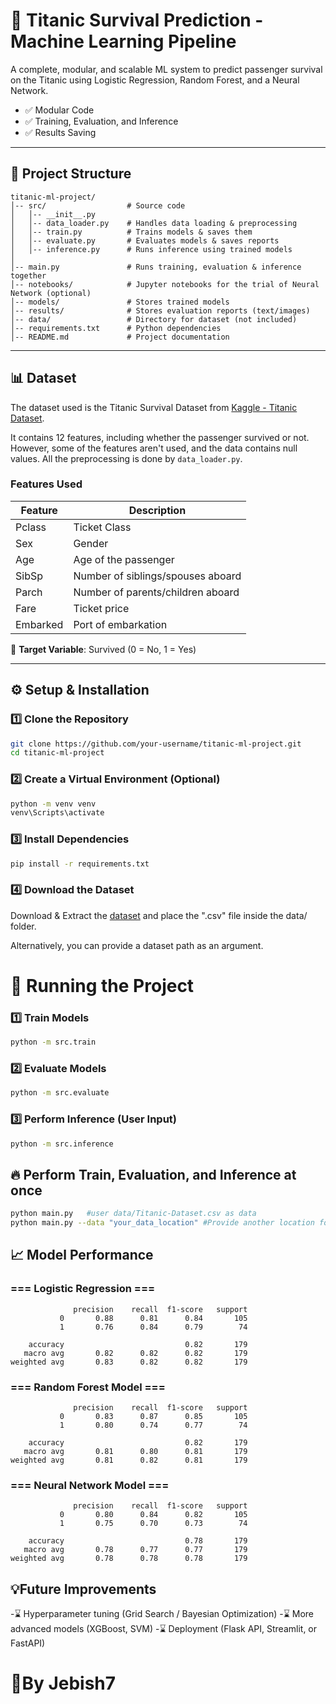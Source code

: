 # 🚀 Titanic Survival Prediction - Machine Learning Pipeline

A complete, modular, and scalable ML system to predict passenger survival on the Titanic using Logistic Regression, Random Forest, and a Neural Network.

- ✅ Modular Code
- ✅ Training, Evaluation, and Inference
- ✅ Results Saving

---

## 📂 Project Structure

```
titanic-ml-project/
│-- src/                  # Source code
│   │-- __init__.py       
│   │-- data_loader.py    # Handles data loading & preprocessing
│   │-- train.py          # Trains models & saves them
│   │-- evaluate.py       # Evaluates models & saves reports
│   │-- inference.py      # Runs inference using trained models
│   
│-- main.py               # Runs training, evaluation & inference together
│-- notebooks/            # Jupyter notebooks for the trial of Neural Network (optional)
│-- models/               # Stores trained models
│-- results/              # Stores evaluation reports (text/images)
│-- data/                 # Directory for dataset (not included)
│-- requirements.txt      # Python dependencies
│-- README.md             # Project documentation
```
---

## 📊 Dataset

The dataset used is the Titanic Survival Dataset from [Kaggle - Titanic Dataset](https://www.kaggle.com/datasets/yasserh/titanic-dataset/data).

It contains 12 features, including whether the passenger survived or not.  
However, some of the features aren't used, and the data contains null values. All the preprocessing is done by `data_loader.py`.

### Features Used

| Feature       | Description                          |
|---------------|--------------------------------------|
| Pclass        | Ticket Class                         |
| Sex           | Gender                               |
| Age           | Age of the passenger                 |
| SibSp         | Number of siblings/spouses aboard    |
| Parch         | Number of parents/children aboard    |
| Fare          | Ticket price                         |
| Embarked      | Port of embarkation                  |

🔸 **Target Variable**: Survived (0 = No, 1 = Yes)

---

## ⚙️ Setup & Installation

### 1️⃣ Clone the Repository

```bash
git clone https://github.com/your-username/titanic-ml-project.git
cd titanic-ml-project
```

### 2️⃣ Create a Virtual Environment (Optional)

```bash
python -m venv venv
venv\Scripts\activate
```

### 3️⃣ Install Dependencies

```bash
pip install -r requirements.txt
```

### 4️⃣ Download the Dataset

Download & Extract the [dataset](https://www.kaggle.com/datasets/yasserh/titanic-dataset/data) and place the ".csv" file inside the data/ folder.

Alternatively, you can provide a dataset path as an argument.

<h1>🚀 Running the Project</h1>

### 1️⃣ Train Models

```bash
python -m src.train
```

### 2️⃣ Evaluate Models

```bash
python -m src.evaluate
```

### 3️⃣ Perform Inference (User Input)

```bash
python -m src.inference
```

## 🔥 Perform Train, Evaluation, and Inference at once

```bash
python main.py   #user data/Titanic-Dataset.csv as data
python main.py --data "your_data_location" #Provide another location for dataset
```

## 📈 Model Performance

### === Logistic Regression ===
```
              precision    recall  f1-score   support
           0       0.88      0.81      0.84       105
           1       0.76      0.84      0.79        74

    accuracy                           0.82       179
   macro avg       0.82      0.82      0.82       179
weighted avg       0.83      0.82      0.82       179
```

### === Random Forest Model ===
```
              precision    recall  f1-score   support
           0       0.83      0.87      0.85       105
           1       0.80      0.74      0.77        74

    accuracy                           0.82       179
   macro avg       0.81      0.80      0.81       179
weighted avg       0.81      0.82      0.81       179
```

### === Neural Network Model ===
```
              precision    recall  f1-score   support
           0       0.80      0.84      0.82       105
           1       0.75      0.70      0.73        74

    accuracy                           0.78       179
   macro avg       0.78      0.77      0.77       179
weighted avg       0.78      0.78      0.78       179
```

## 💡Future Improvements

-⌛ Hyperparameter tuning (Grid Search / Bayesian Optimization)
-⌛ More advanced models (XGBoost, SVM)
-⌛ Deployment (Flask API, Streamlit, or FastAPI)

<h1>📝By Jebish7</h1>
